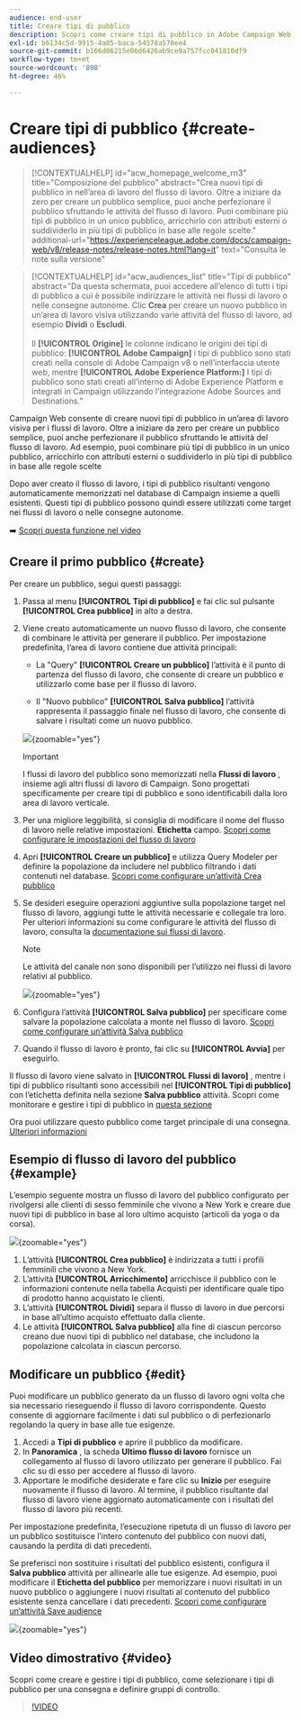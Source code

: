 ```yaml
---
audience: end-user
title: Creare tipi di pubblico
description: Scopri come creare tipi di pubblico in Adobe Campaign Web
exl-id: b6134c5d-9915-4a85-baca-54578a570ee4
source-git-commit: b166d06215e06d6426ab9ce9a757fcc041810df9
workflow-type: tm+mt
source-wordcount: '898'
ht-degree: 46%

---
```


# Creare tipi di pubblico {#create-audiences}

>[!CONTEXTUALHELP]
>id="acw_homepage_welcome_rn3"
>title="Composizione del pubblico"
>abstract="Crea nuovi tipi di pubblico in nell’area di lavoro del flusso di lavoro. Oltre a iniziare da zero per creare un pubblico semplice, puoi anche perfezionare il pubblico sfruttando le attività del flusso di lavoro. Puoi combinare più tipi di pubblico in un unico pubblico, arricchirlo con attributi esterni o suddividerlo in più tipi di pubblico in base alle regole scelte."
>additional-url="https://experienceleague.adobe.com/docs/campaign-web/v8/release-notes/release-notes.html?lang=it" text="Consulta le note sulla versione"

>[!CONTEXTUALHELP]
>id="acw_audiences_list"
>title="Tipi di pubblico"
>abstract="Da questa schermata, puoi accedere all’elenco di tutti i tipi di pubblico a cui è possibile indirizzare le attività nei flussi di lavoro o nelle consegne autonome. Clic **Crea** per creare un nuovo pubblico in un’area di lavoro visiva utilizzando varie attività del flusso di lavoro, ad esempio **Dividi** o **Escludi**.<br/><br/>Il **[!UICONTROL Origine]** le colonne indicano le origini dei tipi di pubblico: **[!UICONTROL Adobe Campaign]** i tipi di pubblico sono stati creati nella console di Adobe Campaign v8 o nell’interfaccia utente web, mentre **[!UICONTROL Adobe Experience Platform:]** I tipi di pubblico sono stati creati all’interno di Adobe Experience Platform e integrati in Campaign utilizzando l’integrazione Adobe Sources and Destinations."

<!--
[!CONTEXTUALHELP]
>id="acw_audiences_create_settings"
>title="Audience settings"
>abstract="Enter the name of the audience and additional options, then click the **Create Audience** button."-->

Campaign Web consente di creare nuovi tipi di pubblico in un’area di lavoro visiva per i flussi di lavoro. Oltre a iniziare da zero per creare un pubblico semplice, puoi anche perfezionare il pubblico sfruttando le attività del flusso di lavoro. Ad esempio, puoi combinare più tipi di pubblico in un unico pubblico, arricchirlo con attributi esterni o suddividerlo in più tipi di pubblico in base alle regole scelte

Dopo aver creato il flusso di lavoro, i tipi di pubblico risultanti vengono automaticamente memorizzati nel database di Campaign insieme a quelli esistenti. Questi tipi di pubblico possono quindi essere utilizzati come target nei flussi di lavoro o nelle consegne autonome.

➡️ [Scopri questa funzione nel video](#video)

## Creare il primo pubblico {#create}

Per creare un pubblico, segui questi passaggi:

1. Passa al menu **[!UICONTROL Tipi di pubblico]** e fai clic sul pulsante **[!UICONTROL Crea pubblico]** in alto a destra.

1. Viene creato automaticamente un nuovo flusso di lavoro, che consente di combinare le attività per generare il pubblico. Per impostazione predefinita, l’area di lavoro contiene due attività principali:

   * La &quot;Query&quot; **[!UICONTROL Creare un pubblico]** l’attività è il punto di partenza del flusso di lavoro, che consente di creare un pubblico e utilizzarlo come base per il flusso di lavoro.

   * Il &quot;Nuovo pubblico&quot; **[!UICONTROL Salva pubblico]** l’attività rappresenta il passaggio finale nel flusso di lavoro, che consente di salvare i risultati come un nuovo pubblico.

   ![](assets/create-audience-blank.png){zoomable=&quot;yes&quot;}

   >[!IMPORTANT]
   >
   >I flussi di lavoro del pubblico sono memorizzati nella **Flussi di lavoro** , insieme agli altri flussi di lavoro di Campaign. Sono progettati specificamente per creare tipi di pubblico e sono identificabili dalla loro area di lavoro verticale.

1. Per una migliore leggibilità, si consiglia di modificare il nome del flusso di lavoro nelle relative impostazioni. **Etichetta** campo. [Scopri come configurare le impostazioni del flusso di lavoro](../workflows/workflow-settings.md)

1. Apri **[!UICONTROL Creare un pubblico]** e utilizza Query Modeler per definire la popolazione da includere nel pubblico filtrando i dati contenuti nel database. [Scopri come configurare un’attività Crea pubblico](../workflows/activities/build-audience.md)

1. Se desideri eseguire operazioni aggiuntive sulla popolazione target nel flusso di lavoro, aggiungi tutte le attività necessarie e collegale tra loro. Per ulteriori informazioni su come configurare le attività del flusso di lavoro, consulta la [documentazione sui flussi di lavoro](../workflows/activities/about-activities.md).

   >[!NOTE]
   >
   >Le attività del canale non sono disponibili per l’utilizzo nei flussi di lavoro relativi al pubblico.

   ![](assets/audience-creation-canvas.png){zoomable=&quot;yes&quot;}

1. Configura l’attività **[!UICONTROL Salva pubblico]** per specificare come salvare la popolazione calcolata a monte nel flusso di lavoro. [Scopri come configurare un’attività Salva pubblico](../workflows/activities/save-audience.md)

1. Quando il flusso di lavoro è pronto, fai clic su **[!UICONTROL Avvia]** per eseguirlo.

Il flusso di lavoro viene salvato in **[!UICONTROL Flussi di lavoro]** , mentre i tipi di pubblico risultanti sono accessibili nel **[!UICONTROL Tipi di pubblico]** con l’etichetta definita nella sezione **Salva pubblico** attività. Scopri come monitorare e gestire i tipi di pubblico in [questa sezione](manage-audience.md)

Ora puoi utilizzare questo pubblico come target principale di una consegna. [Ulteriori informazioni](add-audience.md)

## Esempio di flusso di lavoro del pubblico {#example}

L’esempio seguente mostra un flusso di lavoro del pubblico configurato per rivolgersi alle clienti di sesso femminile che vivono a New York e creare due nuovi tipi di pubblico in base al loro ultimo acquisto (articoli da yoga o da corsa).

![](assets/audiences-example.png){zoomable=&quot;yes&quot;}

1. L’attività **[!UICONTROL Crea pubblico]** è indirizzata a tutti i profili femminili che vivono a New York.
1. L’attività **[!UICONTROL Arricchimento]** arricchisce il pubblico con le informazioni contenute nella tabella Acquisti per identificare quale tipo di prodotto hanno acquistato le clienti.
1. L’attività **[!UICONTROL Dividi]** separa il flusso di lavoro in due percorsi in base all’ultimo acquisto effettuato dalla cliente.
1. Le attività **[!UICONTROL Salva pubblico]** alla fine di ciascun percorso creano due nuovi tipi di pubblico nel database, che includono la popolazione calcolata in ciascun percorso.

## Modificare un pubblico {#edit}

Puoi modificare un pubblico generato da un flusso di lavoro ogni volta che sia necessario rieseguendo il flusso di lavoro corrispondente. Questo consente di aggiornare facilmente i dati sul pubblico o di perfezionarlo regolando la query in base alle tue esigenze.

1. Accedi a **Tipi di pubblico** e aprire il pubblico da modificare.
1. In **Panoramica** , la scheda **Ultimo flusso di lavoro** fornisce un collegamento al flusso di lavoro utilizzato per generare il pubblico. Fai clic su di esso per accedere al flusso di lavoro.
1. Apportare le modifiche desiderate e fare clic su **Inizio** per eseguire nuovamente il flusso di lavoro. Al termine, il pubblico risultante dal flusso di lavoro viene aggiornato automaticamente con i risultati del flusso di lavoro più recenti.

Per impostazione predefinita, l’esecuzione ripetuta di un flusso di lavoro per un pubblico sostituisce l’intero contenuto del pubblico con nuovi dati, causando la perdita di dati precedenti.

Se preferisci non sostituire i risultati del pubblico esistenti, configura il **Salva pubblico** attività per allinearle alle tue esigenze. Ad esempio, puoi modificare il **Etichetta del pubblico** per memorizzare i nuovi risultati in un nuovo pubblico o aggiungere i nuovi risultati al contenuto del pubblico esistente senza cancellare i dati precedenti. [Scopri come configurare un’attività Save audience](../workflows/activities/save-audience.md)

![](assets/edit-audience-save.png){zoomable=&quot;yes&quot;}

## Video dimostrativo {#video}

Scopri come creare e gestire i tipi di pubblico, come selezionare i tipi di pubblico per una consegna e definire gruppi di controllo.

>[!VIDEO](https://video.tv.adobe.com/v/3425861?quality=12)
